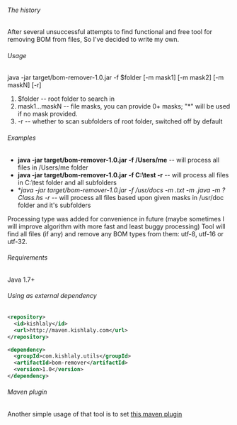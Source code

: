 ###### The history
After several unsuccessful attempts to find functional and free tool for removing BOM from files,
So I've decided to write my own.

###### Usage
java -jar target/bom-remover-1.0.jar -f $folder [-m mask1] [-m mask2] [-m maskN] [-r]

1. $folder -- root folder to search in
2. mask1...maskN -- file masks, you can provide 0+ masks; "*" will be used if no mask provided.
3. -r -- whether to scan subfolders of root folder, switched off by default

###### Examples
* **java -jar target/bom-remover-1.0.jar -f /Users/me** -- will process all files in /Users/me folder
* **java -jar target/bom-remover-1.0.jar -f C:\test -r** -- will process all files in C:\test folder and all subfolders
* **java -jar target/bom-remover-1.0.jar -f /usr/docs -m *.txt -m *.java -m ?Class*.hs -r** -- will process all files based upon given masks in /usr/doc folder and it's subfolders

Processing type was added for convenience in future (maybe sometimes I will improve algorithm with more fast and least buggy processing)
Tool will find all files (if any) and remove any BOM types from them: utf-8, utf-16 or utf-32.

###### Requirements
Java 1.7+

###### Using as external dependency

```xml
<repository>
  <id>kishlaly</id>
  <url>http://maven.kishlaly.com</url>
</repository>
```

```xml
<dependency>
  <groupId>com.kishlaly.utils</groupId>
  <artifactId>bom-remover</artifactId>
  <version>1.0</version>
</dependency>
```
###### Maven plugin

Another simple usage of that tool is to set [this maven plugin](http://github.com/s1ac2x1/bom-remover-maven)
